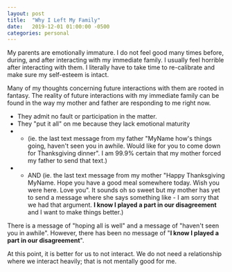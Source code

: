 ```yaml
---
layout: post
title:  "Why I Left My Family"
date:   2019-12-01 01:00:00 -0500
categories: personal
---
```

My parents are emotionally immature.
I do not feel good many times before, during, and after interacting with my immediate family. I usually feel horrible after interacting with them. I literally have to take time to re-calibrate and make sure my self-esteem is intact.

Many of my thoughts concerning future interactions with them are rooted in fantasy.
The reality of future interactions with my immediate family can be found in the way my mother and father are responding to me right now. 
- They admit no fault or participation in the matter. 
- They "put it all" on me because they lack emotional maturity 
- - (ie. the last text message from my father "MyName how's things going, haven't seen you in awhile. Would like for you to come down for Thanksgiving dinner". I am 99.9% certain that my mother forced my father to send that text.) 
- - AND (ie. the last text message from my mother "Happy Thanksgiving MyName. Hope you have a good meal somewhere today. Wish you were here. Love you". It sounds oh so sweet but my mother has yet to send a message where she says something like - I am sorry that we had that argument. **I know I played a part in our disagreement** and I want to make things better.)

There is a message of "hoping all is well" and a message of "haven't seen you in awhile". However, there has been no message of "**I know I played a part in our disagreement**". 


At this point, it is better for us to not interact. We do not need a relationship where we interact heavily; that is not mentally good for me.




